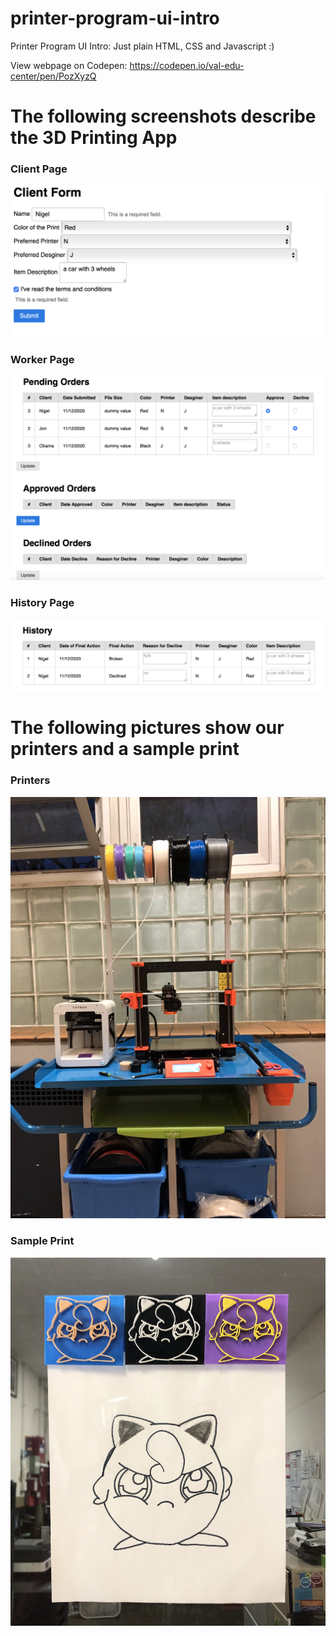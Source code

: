 # printer-program-ui-intro
Printer Program UI Intro: Just plain HTML, CSS and Javascript :) 

View webpage on Codepen: https://codepen.io/val-edu-center/pen/PozXyzQ

# The following screenshots describe the 3D Printing App

### Client Page
![Alt text](/pics/Client.png?raw=true "Client Page")

### Worker Page
![Alt text](/pics/Worker.png?raw=true "Worker Page")

### History Page
![Alt text](/pics/History.png?raw=true "History Page")

# The following pictures show our printers and a sample print

### Printers
![Alt text](/pics/Printers.png?raw=true "Printers")

### Sample Print
![Alt text](/pics/Jigglypuff.png?raw=true "Jigglypuff")

